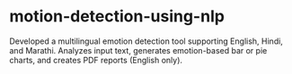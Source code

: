 # motion-detection-using-nlp
Developed a multilingual emotion detection tool supporting English, Hindi, and Marathi. Analyzes input text, generates emotion-based bar or pie charts, and creates PDF reports (English only).
